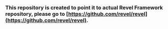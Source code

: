 
### This repository is created to point it to actual Revel Framework repository, please go to [https://github.com/revel/revel](https://github.com/revel/revel).
